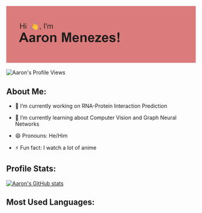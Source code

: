 <!-- ## Hi there 👋, my name is Aaron! -->

![## Hi there 👋, my name is Aaron!](https://raw.githubusercontent.com/aaronrockmenezes/aaronrockmenezes/main/header.png)

![Aaron's Profile Views](https://komarev.com/ghpvc/?username=aaronrockmenezes&color=red&label=Profile+Views)

## About Me:

- 🔭 I’m currently working on RNA-Protein Interaction Prediction

- 🌱 I’m currently learning about Computer Vision and Graph Neural Networks

- 😄 Pronouns: He/Him

- ⚡ Fun fact: I watch a lot of anime

## Profile Stats:
[![Aaron's GitHub stats](https://github-readme-stats.vercel.app/api?username=aaronrockmenezes&theme=radical)](https://github.com/anuraghazra/github-readme-stats)

## Most Used Languages:
